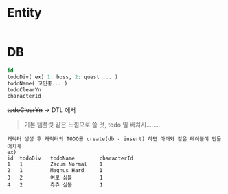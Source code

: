 # Entity
```java

```

# DB
```sql
id
todoDiv( ex) 1: boss, 2: quest ... )
todoName( 고민중... )
todoClearYn
characterId
```
~~todoClearYn~~  -> DTL 에서


> 기본 템플릿 같은 느낌으로 쓸 것, todo 일 배치시........ 

```
캐릭터 생성 후 캐릭터의 TODO를 create(db - insert) 하면 아래와 같은 테이블이 만들어지게
ex)
id  todoDiv   todoName        characterId
1   1         Zacum Normal    1
2   1         Magnus Hard     1
3   2         여로 심볼         1
4   2         츄츄 심볼         1


```
